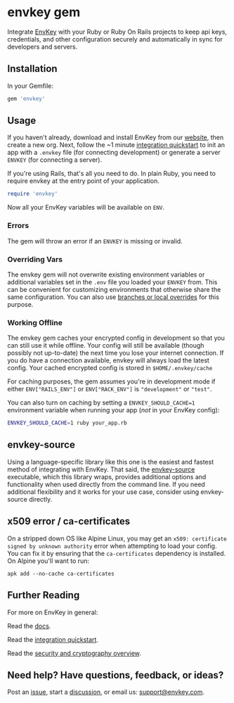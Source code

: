 # envkey gem

Integrate [EnvKey](https://www.envkey.com) with your Ruby or Ruby On Rails projects to keep api keys, credentials, and other configuration securely and automatically in sync for developers and servers.

## Installation

In your Gemfile:

```ruby
gem 'envkey'
```

## Usage

If you haven't already, download and install EnvKey from our [website](https://envkey.com), then create a new org. Next, follow the ~1 minute [integration quickstart](https://docs-v2.envkey.com/docs/integration-quickstart) to init an app with a `.envkey` file (for connecting development) or generate a server `ENVKEY` (for connecting a server).

If you're using Rails, that's all you need to do. In plain Ruby, you need to require envkey at the entry point of your application.

```ruby
require 'envkey'
```

Now all your EnvKey variables will be available on `ENV`.

### Errors

The gem will throw an error if an `ENVKEY` is missing or invalid.

### Overriding Vars

The envkey gem will not overwrite existing environment variables or additional variables set in the `.env` file you loaded your `ENVKEY` from. This can be convenient for customizing environments that otherwise share the same configuration. You can also use [branches or local overrides](https://docs-v2.envkey.com/docs/branches-and-local-overrides) for this purpose.

### Working Offline

The envkey gem caches your encrypted config in development so that you can still use it while offline. Your config will still be available (though possibly not up-to-date) the next time you lose your internet connection. If you do have a connection available, envkey will always load the latest config. Your cached encrypted config is stored in `$HOME/.envkey/cache`

For caching purposes, the gem assumes you're in development mode if either `ENV["RAILS_ENV"]` or `ENV["RACK_ENV"]` is `"development"` or `"test"`.

You can also turn on caching by setting a `ENVKEY_SHOULD_CACHE=1` environment variable when running your app (_not_ in your EnvKey config):

```bash
ENVKEY_SHOULD_CACHE=1 ruby your_app.rb
```

## envkey-source

Using a language-specific library like this one is the easiest and fastest method of integrating with EnvKey. That said, the [envkey-source](https://docs-v2.envkey.com/docs/envkey-source) executable, which this library wraps, provides additional options and functionality when used directly from the command line. If you need additional flexibility and it works for your use case, consider using envkey-source directly.

## x509 error / ca-certificates

On a stripped down OS like Alpine Linux, you may get an `x509: certificate signed by unknown authority` error when attempting to load your config. You can fix it by ensuring that the `ca-certificates` dependency is installed. On Alpine you'll want to run:

```
apk add --no-cache ca-certificates
```

## Further Reading

For more on EnvKey in general:

Read the [docs](https://docs-v2.envkey.com).

Read the [integration quickstart](https://docs-v2.envkey.com/docs/integration-quickstart.html).

Read the [security and cryptography overview](https://docs-v2.envkey.com/docs/security).

## Need help? Have questions, feedback, or ideas?

Post an [issue](https://github.com/envkey/envkey/issues), start a [discussion](https://github.com/envkey/envkey/dicussions), or email us: [support@envkey.com](mailto:support@envkey.com).
